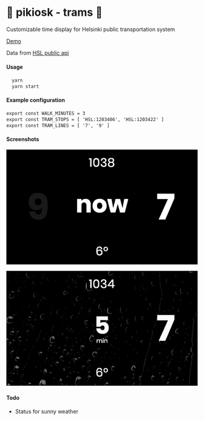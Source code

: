 # 🚋 pikiosk - trams 🚋

Customizable time display for Helsinki public transportation system

[Demo](http://trams.herokuapp.com/)

Data from [HSL public api](https://dev.hsl.fi/#journeyplanning)

#### Usage

```
  yarn
  yarn start
```

#### Example configuration
```
export const WALK_MINUTES = 3
export const TRAM_STOPS = [ 'HSL:1203406', 'HSL:1203422' ]
export const TRAM_LINES = [ '7', '9' ]
```


#### Screenshots

![Default view](https://raw.githubusercontent.com/thatsprettyfaroutman/pi-kiosk/master/screenshot.png)

![View when raining](https://raw.githubusercontent.com/thatsprettyfaroutman/pi-kiosk/master/screenshot_rain.gif)


#### Todo

* Status for sunny weather
